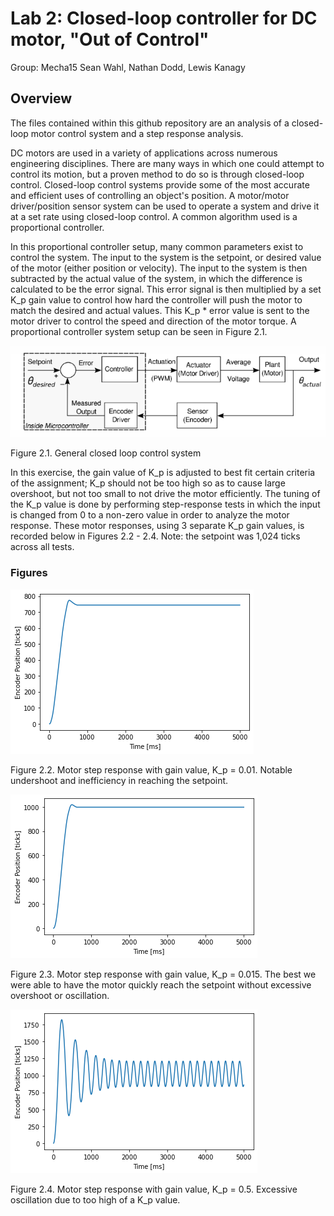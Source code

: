 # Lab 2: Closed-loop controller for DC motor, "Out of Control"

Group: Mecha15
Sean Wahl, Nathan Dodd, Lewis Kanagy

## Overview

The files contained within this github repository are an analysis of a closed-loop motor control system and a step response analysis.

DC motors are used in a variety of applications across numerous engineering disciplines. There are many ways in which one could attempt to control its motion, but
a proven method to do so is through closed-loop control. Closed-loop control systems provide some of the most accurate and efficient uses of controlling an object's position.
A motor/motor driver/position sensor system can be used to operate a system and drive it at a set rate using closed-loop control. A common algorithm used is a proportional controller. 

In this proportional controller setup, many common parameters exist to control the system. The input to the system is the setpoint, or desired value of the motor (either position or velocity). 
The input to the system is then subtracted by the actual value of the system, in which the difference is calculated to be the error signal. This error signal is then multiplied by a set
K_p gain value to control how hard the controller will push the motor to match the desired and actual values. This K_p * error value is sent to the motor driver to control the speed and 
direction of the motor torque. A proportional controller system setup can be seen in Figure 2.1.

![Alt text, alt right, alt left](./images/CL_control_diagram.png)

Figure 2.1. General closed loop control system 

In this exercise, the gain value of K_p is adjusted to best fit certain criteria of the assignment; K_p should not be too high so as to cause large overshoot, but not too small to not 
drive the motor efficiently. The tuning of the K_p value is done by performing step-response tests in which the input is changed from 0 to a non-zero value in order to analyze the motor
response. These motor responses, using 3 separate K_p gain values, is recorded below in Figures 2.2 - 2.4. Note: the setpoint was 1,024 ticks across all tests.


### Figures

![K_p = .01 Step Response](./images/0.01_k.png)

Figure 2.2. Motor step response with gain value, K_p = 0.01. Notable undershoot and inefficiency in reaching the setpoint.



![K_p = .015 Step Response](./images/0.015_k.png)

Figure 2.3. Motor step response with gain value, K_p = 0.015. The best we were able to have the motor quickly reach the setpoint without excessive overshoot or oscillation.



![K_p = .5 Step Response](./images/0.5_k.png)

Figure 2.4. Motor step response with gain value, K_p = 0.5. Excessive oscillation due to too high of a K_p value.
